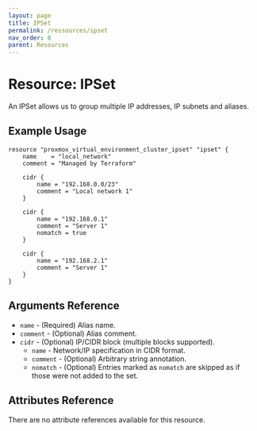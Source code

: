 ```yaml
---
layout: page
title: IPSet
permalink: /ressources/ipset
nav_order: 8
parent: Resources
---
```


# Resource: IPSet

An IPSet allows us to group multiple IP addresses, IP subnets and aliases.

## Example Usage

```
resource "proxmox_virtual_environment_cluster_ipset" "ipset" {
	name    = "local_network"
	comment = "Managed by Terraform"
    
    cidr {
        name = "192.168.0.0/23"
        comment = "Local network 1"
    }
    
    cidr {
        name = "192.168.0.1"
        comment = "Server 1"
        nomatch = true
    }
    
    cidr {
        name = "192.168.2.1"
        comment = "Server 1"
    }
}
```

## Arguments Reference

* `name` - (Required) Alias name.
* `comment` - (Optional) Alias comment.
* `cidr` - (Optional) IP/CIDR block (multiple blocks supported).
    * `name` - Network/IP specification in CIDR format.
    * `comment` - (Optional) Arbitrary string annotation.
    * `nomatch` -  (Optional) Entries marked as `nomatch` are skipped as if those were not added to the set.

## Attributes Reference

There are no attribute references available for this resource.
